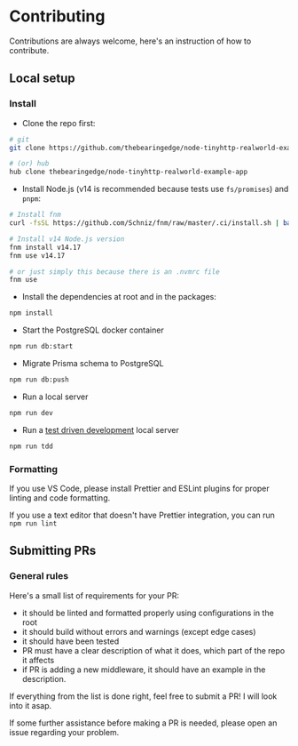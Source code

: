 # Contributing

Contributions are always welcome, here's an instruction of how to contribute.

## Local setup

### Install

- Clone the repo first:

```sh
# git
git clone https://github.com/thebearingedge/node-tinyhttp-realworld-example-app.git

# (or) hub
hub clone thebearingedge/node-tinyhttp-realworld-example-app
```

- Install Node.js (v14 is recommended because tests use `fs/promises`) and `pnpm`:

```sh
# Install fnm
curl -fsSL https://github.com/Schniz/fnm/raw/master/.ci/install.sh | bash

# Install v14 Node.js version
fnm install v14.17
fnm use v14.17

# or just simply this because there is an .nvmrc file
fnm use
```

- Install the dependencies at root and in the packages:
```sh
npm install
```

- Start the PostgreSQL docker container
```sh
npm run db:start
```

- Migrate Prisma schema to PostgreSQL
```sh
npm run db:push
```

- Run a local server
```sh
npm run dev
```

- Run a [test driven development](https://en.wikipedia.org/wiki/Test-driven_development) local server
```sh
npm run tdd
```

### Formatting

If you use VS Code, please install Prettier and ESLint plugins for proper linting and code formatting.

If you use a text editor that doesn't have Prettier integration, you can run `npm run lint`

## Submitting PRs

### General rules

Here's a small list of requirements for your PR:

- it should be linted and formatted properly using configurations in the root
- it should build without errors and warnings (except edge cases)
- it should have been tested
- PR must have a clear description of what it does, which part of the repo it affects
- if PR is adding a new middleware, it should have an example in the description.

If everything from the list is done right, feel free to submit a PR! I will look into it asap.

If some further assistance before making a PR is needed, please open an issue regarding your problem.